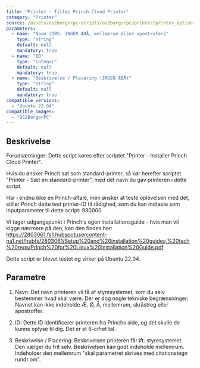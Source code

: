 ```yaml
---
title: "Printer - Tilføj Princh Cloud Printer"
category: "Printer"
source: /assets/os2borgerpc-scripts/os2borgerpc/printer/printer_options_set.sh
parameters:
  - name: "Navn (OBS: INGEN ÆØÅ, mellemrum eller apostrofer)"
    type: "string"
    default: null
    mandatory: true
  - name: "ID"
    type: "integer"
    default: null
    mandatory: true
  - name: "Beskrivelse / Placering (INGEN ÆØÅ)"
    type: "string"
    default: null
    mandatory: true
compatible_versions:
  - "Ubuntu 22.04"
compatible_images:
  - "OS2BorgerPC"
---
```


## Beskrivelse
Forudsætninger:
Dette script køres efter scriptet "Printer - Installer Princh Cloud Printer".

Hvis du ønsker Princh sat som standard-printer, så kør herefter scriptet "Printer - Sæt en standard-printer", med det navn du gav printeren i dette script.

Har i endnu ikke en Princh-aftale, men ønsker at teste oplevelsen med det, stiller Princh dette test printer-ID til rådighed, som du kan indtaste som inputparameter til dette script:
990000

Vi tager udgangspunkt i Princh's egen installationsguide - hvis man vil kigge nærmere på den, kan den findes her:
https://2803061.fs1.hubspotusercontent-na1.net/hubfs/2803061/Setup%20and%20installation%20guides,%20tech%20reqs/Princh%20for%20Linux%20Installation%20Guide.pdf

Dette script er blevet testet og virker på Ubuntu 22.04.

## Parametre
1. Navn: Det navn printeren vil få af styresystemet, som du selv bestemmer hvad skal være. Der er dog nogle tekniske begrænsninger: Navnet kan ikke indeholde Æ, Ø, Å, mellemrum, skråstreg eller apostroffer.

2. ID: Dette ID identificerer printeren fra Princhs side, og det skulle de kunne oplyse til dig. Det er et 6-cifret tal.

3. Beskrivelse / Placering: Beskrivelsen printeren får ift. styresystemet. Den vælger du frit selv. Beskrivelsen kan godt indeholde mellemrum. Indeholder den mellemrum "skal parametret skrives med citationstegn rundt om".

